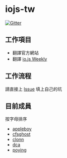 # iojs-tw

[![Gitter](https://badges.gitter.im/Join%20Chat.svg)](https://gitter.im/iojs/iojs-tw?utm_source=badge&utm_medium=badge&utm_campaign=pr-badge)

## 工作項目

* 翻譯官方網站
* 翻譯 [io.js Weekly](https://medium.com/@iojs)

## 工作流程

請直接上 [Issue](https://github.com/iojs/iojs-tw/issues) 填上自己的坑

## 目前成員

按字母排序

* [appleboy](https://github.com/appleboy)
* [cfsghost](https://github.com/cfsghost)
* [clonn](https://github.com/clonn)
* [dca](https://github.com/dca)
* [poying](https://github.com/poying)
